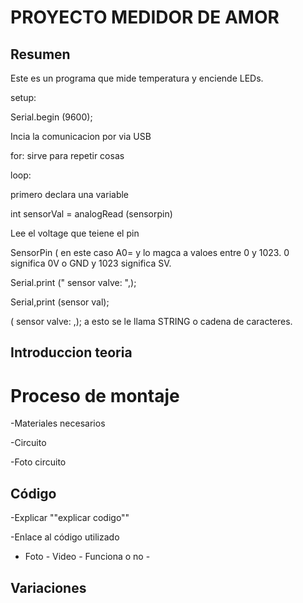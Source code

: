 # PROYECTO MEDIDOR DE AMOR


## Resumen

Este es un programa que mide temperatura y enciende LEDs.

setup:

Serial.begin (9600);

Incia la comunicacion por via USB 

for: sirve para repetir cosas 

loop:

primero declara una variable 

int sensorVal = analogRead (sensorpin)

Lee el voltage que teiene el pin

SensorPin ( en este caso A0= y lo magca a valoes entre 0 y 1023. 0 significa 0V o GND y 1023 significa SV.

Serial.print (" sensor valve: ",);

Serial,print (sensor val);

( sensor valve: ,); a esto se le llama STRING o cadena de caracteres.



## Introduccion teoria


# Proceso de montaje

-Materiales necesarios

-Circuito

-Foto circuito

## Código

-Explicar ""explicar codigo""

-Enlace al código utilizado

- Foto - Video - Funciona o no -

## Variaciones

